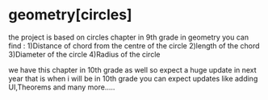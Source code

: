 # geometry[circles]

the project is based on circles  chapter in 9th grade in geometry
you can find :
        1)Distance of chord from the centre of the circle
        2)length of the chord
        3)Diameter of the circle
        4)Radius of the circle
 
 
 we have this chapter in 10th grade as well so expect a huge update in next year that is when i will be in 10th grade
 you can expect updates like adding UI,Theorems and many more.....
 
